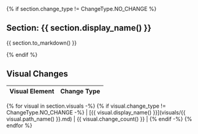 {% if section.change_type != ChangeType.NO_CHANGE %}
## Section: {{ section.display_name() }}

{{ section.to_markdown() }}

{% endif  %}


## Visual Changes

| Visual Element | Change Type |
| -------------- | ----------- |
{% for visual in section.visuals -%}
{% if visual.change_type != ChangeType.NO_CHANGE -%}
| [{{ visual.display_name() }}](visuals/{{ visual.path_name() }}.md) | {{ visual.change_count() }} |
{% endif -%}
{% endfor %}